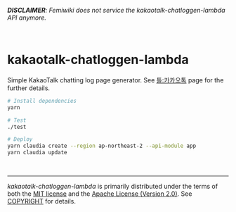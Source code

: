 *__DISCLAIMER__: Femiwiki does not service the kakaotalk-chatloggen-lambda API anymore.*

&nbsp;

kakaotalk-chatloggen-lambda
========
Simple KakaoTalk chatting log page generator. See
[틀:카카오톡](https://femiwiki.com/index.php?oldid=124894) page for the further
details.

```sh
# Install dependencies
yarn

# Test
./test

# Deploy
yarn claudia create --region ap-northeast-2 --api-module app
yarn claudia update
```

&nbsp;

--------
*kakaotalk-chatloggen-lambda* is primarily distributed under the terms of both
the [MIT license] and the [Apache License (Version 2.0)]. See [COPYRIGHT] for
details.

[MIT license]: LICENSE-MIT
[Apache License (Version 2.0)]: LICENSE-APACHE
[COPYRIGHT]: COPYRIGHT
